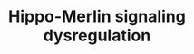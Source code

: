 ---
annotations:
- id: PW:0001515
  parent: signaling pathway
  type: Pathway Ontology
  value: Hippo signaling pathway
- id: PW:0001517
  parent: signaling pathway
  type: Pathway Ontology
  value: altered Hippo signaling pathway
- id: PW:0000003
  parent: signaling pathway
  type: Pathway Ontology
  value: signaling pathway
- id: PW:0000013
  parent: disease pathway
  type: Pathway Ontology
  value: disease pathway
authors:
- AlexanderPico
- Marvin M2
- Eweitz
description: The Hippo-Merlin(NF2) signaling pathway can become dysregulated at many
  points as observed in malignant mesothelioma cells. Extracellular signals via cadherin,
  CD44, integrin or RTKs, as well as various signaling pathway components, can affect
  NF2 tumor suppression. Direct alteration of merlin and LATS1/2 can also result in
  underphosphorylated (activated) YAP1(YY1AP1)/TAZ transcriptional coactivators, leading
  to the induction of pro-oncogene expression.
last-edited: 2021-05-11
ndex: bf186355-8b6b-11eb-9e72-0ac135e8bacf
organisms:
- Homo sapiens
redirect_from:
- /index.php/Pathway:WP4541
- /instance/WP4541
- /instance/WP4541_rr116745
revision: r116745
schema-jsonld:
- '@context': https://schema.org/
  '@id': https://wikipathways.github.io/pathways/WP4541.html
  '@type': Dataset
  creator:
    '@type': Organization
    name: WikiPathways
  description: The Hippo-Merlin(NF2) signaling pathway can become dysregulated at
    many points as observed in malignant mesothelioma cells. Extracellular signals
    via cadherin, CD44, integrin or RTKs, as well as various signaling pathway components,
    can affect NF2 tumor suppression. Direct alteration of merlin and LATS1/2 can
    also result in underphosphorylated (activated) YAP1(YY1AP1)/TAZ transcriptional
    coactivators, leading to the induction of pro-oncogene expression.
  keywords:
  - AJUBA
  - AMOT
  - CCND1
  - CD44
  - CDH1
  - CDH10
  - CDH11
  - CDH12
  - CDH13
  - CDH15
  - CDH16
  - CDH17
  - CDH18
  - CDH19
  - CDH2
  - CDH20
  - CDH22
  - CDH24
  - CDH3
  - CDH4
  - CDH5
  - CDH6
  - CDH7
  - CDH8
  - CDH9
  - CSF1R
  - CTGF
  - CTNNA1
  - CTNNB1
  - CUL4A
  - CXCL10
  - DCAF1
  - DDB1
  - EGFR
  - EPHA2
  - FGFR1
  - FGFR2
  - FGFR3
  - FGFR4
  - FLT1
  - FLT3
  - FLT4
  - FOXM1
  - HRAS
  - IGF1R
  - INSR
  - ITGA1
  - ITGA10
  - ITGA11
  - ITGA2
  - ITGA2B
  - ITGA3
  - ITGA4
  - ITGA5
  - ITGA6
  - ITGA7
  - ITGA8
  - ITGA9
  - ITGAD
  - ITGAE
  - ITGAL
  - ITGAM
  - ITGAV
  - ITGAX
  - ITGB1
  - ITGB2
  - ITGB3
  - ITGB4
  - ITGB5
  - ITGB6
  - ITGB7
  - ITGB8
  - KDR
  - KIT
  - KRAS
  - LATS1
  - LATS2
  - LIN28B
  - MET
  - MIR98
  - MST1
  - MYC
  - NF2
  - NGFR
  - NRAS
  - NTRK1
  - NTRK2
  - PAK1
  - PAK2
  - PAK3
  - PAK4
  - PAK5
  - PAK6
  - PDGFRA
  - PDGFRB
  - PLCB4
  - PPP1CA
  - PPP1CB
  - PPP1CC
  - PPP1R12A
  - PPP1R14A
  - PRKACA
  - PRKACB
  - PRKACG
  - PRKAR1A
  - PRKAR1B
  - PRKAR2A
  - PRKAR2B
  - PTK2
  - RBX1
  - SAV1
  - STK3
  - TAZ
  - TEAD1
  - TEAD2
  - TEAD3
  - TEAD4
  - TEK
  - VGLL4
  - YY1AP1
  license: CC0
  name: Hippo-Merlin signaling dysregulation
seo: CreativeWork
title: Hippo-Merlin signaling dysregulation
wpid: WP4541
---